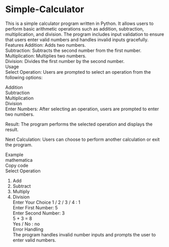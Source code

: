 # Simple-Calculator
This is a simple calculator program written in Python. It allows users to perform basic arithmetic operations such as addition, subtraction, multiplication, and division. The program includes input validation to ensure that users enter valid numbers and handles invalid inputs gracefully.
Features
Addition: Adds two numbers. <br>
Subtraction: Subtracts the second number from the first number.<br>
Multiplication: Multiplies two numbers.<br>
Division: Divides the first number by the second number.<br>
Usage<br>
Select Operation: Users are prompted to select an operation from the following options:<br>

Addition<br>
Subtraction<br>
Multiplication<br>
Division<br>
Enter Numbers: After selecting an operation, users are prompted to enter two numbers.<br>

Result: The program performs the selected operation and displays the result.<br>

Next Calculation: Users can choose to perform another calculation or exit the program.<br>

Example<br>
mathematica<br>
Copy code<br>
Select Operation<br>
1. Add<br>
2. Subtract<br>
3. Multiply<br>
4. Division<br>
Enter Your Choice 1 / 2 / 3 / 4 : 1<br>
Enter First Number: 5<br>
Enter Second Number: 3<br>
5 + 3 = 8<br>
Yes / No : no<br>
Error Handling<br>
The program handles invalid number inputs and prompts the user to enter valid numbers.<br>
